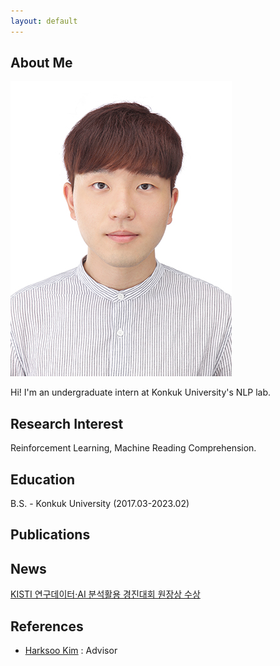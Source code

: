 ```yaml
---
layout: default
---
```


## About Me

<img class="profile-picture" src="woojin.jpeg">

Hi! I'm an undergraduate intern at Konkuk University's NLP lab. 

## Research Interest

Reinforcement Learning, Machine Reading Comprehension.

## Education

B.S. - Konkuk University (2017.03-2023.02)

## Publications

## News

[KISTI 연구데이터·AI 분석활용 경진대회 원장상 수상](https://www.hellodd.com/news/articleView.html?idxno=95124)

## References

* [Harksoo Kim](http://nlp.konkuk.ac.kr/bbs/content.php?co_id=Professor) : Advisor
